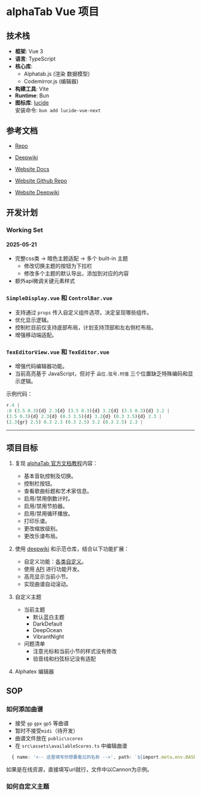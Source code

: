 # alphaTab Vue 项目

## 技术栈

- **框架**: Vue 3
- **语言**: TypeScript
- **核心库**:
  - Alphatab.js (渲染 数据模型)
  - Codemirror.js (编辑器)
- **构建工具**: Vite
- **Runtime**: Bun
- **图标库**: [lucide](https://lucide.dev/)  
  安装命令: `bun add lucide-vue-next`

## 参考文档

- [Repo](https://github.com/CoderLine/alphaTab)
- [Deepwiki](https://deepwiki.com/CoderLine/alphaTab)

- [Website Docs](https://www.alphatab.net/docs/introduction/)
- [Website Github Repo](https://github.com/CoderLine/alphaTabWebsite)
- [Website Deepwiki](https://deepwiki.com/CoderLine/alphaTabWebsite)


## 开发计划

### Working Set

#### 2025-05-21

- 完整css类 -> 暗色主题适配 -> 多个 built-in 主题
  - 修改切换主题的按钮为下拉栏
  - 修改多个主题的默认导出，添加到对应的内容
- 额外api微调关键元素样式

### `SimpleDisplay.vue` 和 `ControlBar.vue`

- 支持通过 `props` 传入自定义组件选项，决定呈现哪些组件。
- 优化显示逻辑。
- 控制栏目前仅支持底部布局，计划支持顶部和左右侧栏布局。
- 增强移动端适配。

### `TexEditorView.vue` 和 `TexEditor.vue`

- 增强代码编辑器功能。
- 当前高亮基于 JavaScript，但对于 `品位.弦号.时值` 三个位置缺乏特殊编码和显示逻辑。

示例代码：
```js
r.4 | 
:8 (3.5 0.3){d} 2.3{d} (3.5 0.3){d} 3.2{d} (3.5 0.3){d} 3.2 |
(3.5 0.3){d} 2.3{d} (0.3 3.5){d} 3.2{d} (0.3 3.5){d} 2.3 |
(2.3{gr} 2.5) 0.3 2.3 (0.3 2.5) 3.2 (0.3 2.5) 2.3 |
```

---

## 项目目标

1. 复现 [alphaTab 官方文档教程](https://www.alphatab.net/docs/tutorial-web/introduction)内容：
   - 基本音轨控制及切换。
   - 控制栏按钮。
   - 查看歌曲标题和艺术家信息。
   - 启用/禁用倒数计时。
   - 启用/禁用节拍器。
   - 启用/禁用循环播放。
   - 打印乐谱。
   - 更改缩放级别。
   - 更改乐谱布局。

2. 使用 [deepwiki](https://deepwiki.com/CoderLine/alphaTabWebsite) 和示范仓库，结合以下功能扩展：
   - 自定义功能：[各类自定义](https://www.alphatab.net/docs/guides/coloring)。
   - 使用 [API](https://www.alphatab.net/docs/reference/settings/) 进行功能开发。
   - 高亮显示当前小节。
   - 实现曲谱自动滚动。

3. 自定义主题
   - 当前主题
      - 默认蓝白主题
      - DarkDefault
      - DeepOcean
      - VibrantNight
   - 问题清单
     - 注意光标和当前小节的样式没有修改
     - 验音线和扫弦标记没有适配

4. Alphatex 编辑器

## SOP

### 如何添加曲谱

- 接受 `gp` `gpx` `gp5` 等曲谱
- 暂时不接受`midi`（待开发）
- 曲谱文件放在  `public\scores`
- 在 `src\assets\availableScores.ts` 中编辑曲谱

```ts
  { name: '<-- 这里填写你想要看见的名称 -->', path: `${import.meta.env.BASE_URL}scores/<--这里填写完整的文件名称.gp5-->` },
```

如果是在线资源，直接填写url就行，文件中以Cannon为示例。

### 如何自定义主题

